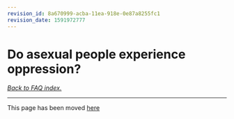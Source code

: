 ```yaml
---
revision_id: 8a670999-acba-11ea-918e-0e87a8255fc1
revision_date: 1591972777
---
```


# Do asexual people experience oppression?

[*Back to FAQ index.*](https://www.reddit.com/r/asexuality/wiki/faq)

---

This page has been moved [here](https://www.reddit.com/r/asexuality/wiki/anti_ace_bias)